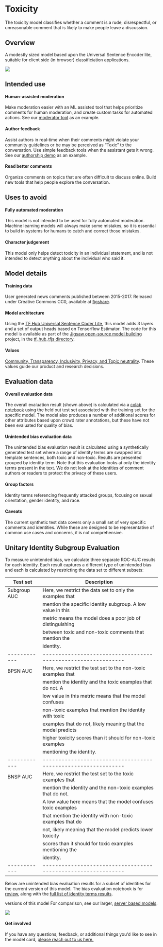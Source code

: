 # Toxicity

The toxicity model classifies whether a comment is a rude, disrespectful, or
unreasonable comment that is likely to make people leave a discussion.

## Overview

A modestly sized model based upon the Universal Sentence Encoder lite, suitable
for client side (in browser) classificiation applications.

![](toxicity-tensorflowjs-auc.png)

## Intended use

#### Human-assisted moderation

Make moderation easier with an ML assisted tool that helps prioritize comments
for human moderation, and create custom tasks for automated actions. See our
[moderator tool](https://github.com/conversationai/conversationai-moderator) as
an example.

#### Author feedback

Assist authors in real-time when their comments might violate your community
guidelines or be may be perceived as “Toxic” to the conversation. Use simple
feedback tools when the assistant gets it wrong. See our
[authorship demo](https://github.com/conversationai/perspectiveapi-authorship-demo)
as an example.

#### Read better comments

Organize comments on topics that are often difficult to discuss online. Build
new tools that help people explore the conversation.

## Uses to avoid

#### Fully automated moderation

This model is not intended to be used for fully automated moderation. Machine
learning models will always make some mistakes, so it is essential to build in
systems for humans to catch and correct those mistakes.

#### Character judgement

This model only helps detect toxicity in an individual statement, and is not
intended to detect anything about the individual who said it.

## Model details

#### Training data

User generated news comments published between 2015-2017. Released under
Creative Commons CC0, available at
[figshare](https://github.com/conversationai/perspectiveapi.git).


#### Model architecture

Using the [TF Hub Universal Sentence Coder Lite](https://tfhub.dev/google/universal-sentence-encoder-lite/2),
this model adds 3 layers and a
set of output heads based on Tensorflow Estimator. The code for this model is
available as part of the [Jigsaw open-source model
building](https://github.com/conversationai/conversationai-models) project, in
the [tf\_hub\_tfjs
directory](https://github.com/conversationai/conversationai-models/tree/master/experiments/tf_trainer/tf_hub_tfjs).


#### Values

[Community, Transparency, Inclusivity, Privacy, and Topic neutrality](https://conversationai.github.io/).
These values guide our product and research decisions.

## Evaluation data

#### Overall evaluation data

The overall evaluation result (shown above) is calculated via a [colab
notebook](https://github.com/conversationai/conversationai-models/blob/master/experiments/tf_trainer/tf_hub_tfjs/notebook/EvaluatingClassifier.ipynb)
using the held out test set associated with the training set for the specific
model.
The model also produces a number of additional scores for other attributes
based upon crowd rater annotations, but these have not been evaluated
for quality of bias.


#### Unintended bias evaluation data

The unintended bias evaluation result is calculated using a synthetically
generated test set where a range of identity terms are swapped into template
sentences, both toxic and non-toxic. Results are presented grouped by identity
term. Note that this evaluation looks at only the identity terms present in the
text. We do not look at the identities of comment authors or readers to protect
the privacy of these users.

#### Group factors

Identity terms referencing frequently attacked groups, focusing on sexual
orientation, gender identity, and race.

#### Caveats

The current synthetic test data covers only a small set of very specific
comments and identities. While these are designed to be representative of common
use cases and concerns, it is not comprehensive.

## Unitary Identity Subgroup Evaluation

To measure unintended bias, we calculate three separate ROC-AUC results for each
identity. Each result captures a different type of unintended bias and each is
calculated by restricting the data set to different subsets:

| Test set     | Description                                                   |
| ------------ | ------------------------------------------------------------- |
| Subgroup AUC | Here, we restrict the data set to only the examples that      |
|              | mention the specific identity subgroup. A low value in this   |
|              | metric means the model does a poor job of distinguishing      |
|              | between toxic and non-toxic comments that mention the         |
|              | identity.                                                     |
| ------------ | ------------------------------------------------------------- |
| BPSN AUC     | Here, we restrict the test set to the non-toxic examples that |
|              | mention the identity and the toxic examples that do not. A    |
|              | low value in this metric means that the model confuses        |
|              | non-toxic examples that mention the identity with toxic       |
|              | examples that do not, likely meaning that the model predicts  |
|              | higher toxicity scores than it should for non-toxic examples  |
|              | mentioning the identity.                                      |
| ------------ | ------------------------------------------------------------- |
| BNSP AUC     | Here, we restrict the test set to the toxic examples that     |
|              | mention the identity and the non-toxic examples that do not.  |
|              | A low value here means that the model confuses toxic examples |
|              | that mention the identity with non-toxic examples that do     |
|              | not, likely meaning that the model predicts lower toxicity    |
|              | scores than it should for toxic examples mentioning the       |
|              | identity.                                                     |
| ------------ | ------------------------------------------------------------- |

Below are unintended bias evaluation results for a subset of identities for the
current version of this model. The bias evaluation notebook is for
[review](https://github.com/conversationai/conversationai-models/blob/master/experiments/tf_trainer/tf_hub_tfjs/notebook/BiasEvaluation.ipynb),
along with the [full list of identity terms results](https://docs.google.com/spreadsheets/d/19Wy-o7604HjDk-cUTo3hSutKsHOZ_Y73zyrQyTmrjNA/edit?usp=sharing).

versions of this model For comparison, see our larger, [server based
models](toxicity.md).

![](toxicity-tensorflowjs-unitary.png)

#### Get involved

If you have any questions, feedback, or additional things you'd like to see in
the model card,
[please reach out to us here.](https://docs.google.com/forms/d/e/1FAIpQLScgwNY8PAsVxwYRSknUUHBU2Lai85rqeOuD17lTDWmDEUqq3Q/viewform)
